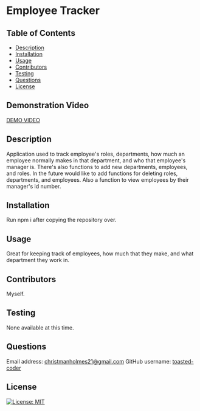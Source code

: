 # Employee Tracker

## Table of Contents

- [Description](#description)
- [Installation](#installation)
- [Usage](#usage)
- [Contributors](#contributors)
- [Testing](#testing)
- [Questions](#questions)
- [License](#license)

## Demonstration Video

[DEMO VIDEO](https://drive.google.com/file/d/15dOmRI3YibIOJEViUX_9HtJVGquJZmJP/view)

## Description

Application used to track employee's roles, departments, how much an employee normally makes in that department, and who that employee's manager is. There's also functions to add new departments, employees, and roles. In the future would like to add functions for deleting roles, departments, and employees. Also a function to view employees by their manager's id number.

## Installation

Run npm i after copying the repository over.

## Usage

Great for keeping track of employees, how much that they make, and what department they work in.

## Contributors

Myself.

## Testing

None available at this time.

## Questions

Email address: christmanholmes21@gmail.com
GitHub username: [toasted-coder](https://github.com/toasted-coder)

## License

[![License: MIT](https://img.shields.io/badge/License-MIT-yellow.svg)](https://opensource.org/licenses/MIT)
